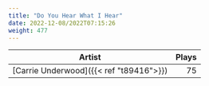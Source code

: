 ```yaml
---
title: "Do You Hear What I Hear"
date: 2022-12-08/2022T07:15:26
weight: 477
---
```




 Artist | Plays 
----- | -----:
[Carrie Underwood]({{< ref "t89416">}}) | 75

